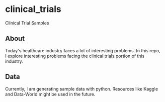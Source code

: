 # clinical_trials
Clinical Trial Samples

## About
Today's healthcare industry faces a lot of interesting problems.  In this repo, I explore interesting problems facing the clinical trials portion of this industry.

## Data
Currently, I am generating sample data with python.  Resources like Kaggle and Data-World might be used in the future.
